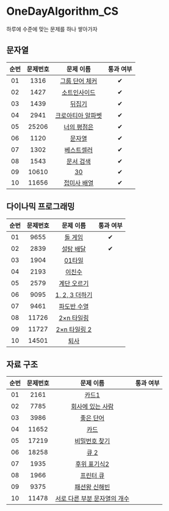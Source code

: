 # OneDayAlgorithm_CS
하루에 수준에 맞는 문제를 하나 쌓아가자

## 문자열
| 순번 | 문제번호 | 문제 이름 | 통과 여부 |
|:---:|:---:|:---:|:---:|
| 01 | 1316 | [그룹 단어 체커](https://www.acmicpc.net/problem/1316) | ✔ |
| 02 | 1427 | [소트인사이드](https://www.acmicpc.net/problem/1427) | ✔ |
| 03 | 1439 | [뒤집기](https://www.acmicpc.net/problem/1439) | ✔ |
| 04 | 2941 | [크로아티아 알파벳](https://www.acmicpc.net/problem/2941) | ✔ |
| 05 | 25206 | [너의 평점은](https://www.acmicpc.net/problem/25206) | ✔ |
| 06 | 1120 | [문자열](https://www.acmicpc.net/problem/1120) | ✔ |
| 07 | 1302 | [베스트셀러](https://www.acmicpc.net/problem/1302) | ✔ |
| 08 | 1543 | [문서 검색](https://www.acmicpc.net/problem/1543) | ✔ |
| 09 | 10610 | [30](https://www.acmicpc.net/problem/10610) | ✔ |
| 10 | 11656 | [접미사 배열](https://www.acmicpc.net/problem/11656) | ✔ |

## 다이나믹 프로그래밍
| 순번 | 문제번호 | 문제 이름 | 통과 여부 |
|:---:|:---:|:---:|:---:|
| 01 | 9655 | [돌 게임](https://www.acmicpc.net/problem/9655) | ✔ |
| 02 | 2839 | [설탕 배달](https://www.acmicpc.net/problem/2839) | ✔ |
| 03 | 1904 | [01타일](https://www.acmicpc.net/problem/1904) | |
| 04 | 2193 | [이친수](https://www.acmicpc.net/problem/2193) | |
| 05 | 2579 | [계단 오르기](https://www.acmicpc.net/problem/2579) | |
| 06 | 9095 | [1, 2, 3 더하기](https://www.acmicpc.net/problem/9095) | |
| 07 | 9461 | [파도반 수열](https://www.acmicpc.net/problem/9461) | |
| 08 | 11726 | [2×n 타일링](https://www.acmicpc.net/problem/11726) | |
| 09 | 11727 | [2×n 타일링 2](https://www.acmicpc.net/problem/11727) | |
| 10 | 14501 | [퇴사](https://www.acmicpc.net/problem/14501) | |

## 자료 구조
| 순번 | 문제번호 | 문제 이름 | 통과 여부 |
|:---:|:---:|:---:|:---:|
| 01 | 2161 | [카드1](https://www.acmicpc.net/problem/2161) | |
| 02 | 7785 | [회사에 있는 사람](https://www.acmicpc.net/problem/7785) | |
| 03 | 3986 | [좋은 단어](https://www.acmicpc.net/problem/3986) | |
| 04 | 11652 | [카드](https://www.acmicpc.net/problem/11652) | |
| 05 | 17219 | [비밀번호 찾기](https://www.acmicpc.net/problem/17219) | |
| 06 | 18258 | [큐 2](https://www.acmicpc.net/problem/18258) | |
| 07 | 1935 | [후위 표기식2](https://www.acmicpc.net/problem/1935) | |
| 08 | 1966 | [프린터 큐](https://www.acmicpc.net/problem/1966) | |
| 09 | 9375 | [패션왕 신해빈](https://www.acmicpc.net/problem/9375) | |
| 10 | 11478 | [서로 다른 부분 문자열의 개수](https://www.acmicpc.net/problem/11478) | |
